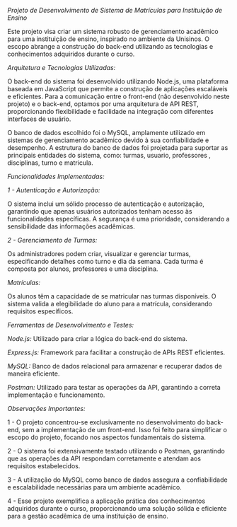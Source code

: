 
*Projeto de Desenvolvimento de Sistema de Matrículas para Instituição de Ensino*

Este projeto visa criar um sistema robusto de gerenciamento acadêmico para uma instituição de ensino, inspirado no ambiente da Unisinos.
O escopo abrange a construção do back-end utilizando as tecnologias e conhecimentos adquiridos durante o curso.

*Arquitetura e Tecnologias Utilizadas:*

O back-end do sistema foi desenvolvido utilizando Node.js, uma plataforma baseada em JavaScript que permite a construção de aplicações escaláveis e eficientes. 
Para a comunicação entre o front-end (não desenvolvido neste projeto) e o back-end, optamos por uma arquitetura de API REST, proporcionando flexibilidade e facilidade na integração com diferentes interfaces de usuário.

O banco de dados escolhido foi o MySQL, amplamente utilizado em sistemas de gerenciamento acadêmico devido à sua confiabilidade e desempenho. 
A estrutura do banco de dados foi projetada para suportar as principais entidades do sistema, como: turmas, usuario, professores , disciplinas, turno e matricula.

*Funcionalidades Implementadas:*

*1 - Autenticação e Autorização:*

O sistema inclui um sólido processo de autenticação e autorização, garantindo que apenas usuários autorizados tenham acesso às funcionalidades específicas.
A segurança é uma prioridade, considerando a sensibilidade das informações acadêmicas.

*2 - Gerenciamento de Turmas:*

Os administradores podem criar, visualizar e gerenciar turmas, especificando detalhes como turno e dia da semana. Cada turma é composta por alunos, professores e uma disciplina.

*Matrículas:*

Os alunos têm a capacidade de se matricular nas turmas disponíveis. O sistema valida a elegibilidade do aluno para a matrícula, considerando requisitos específicos.

*Ferramentas de Desenvolvimento e Testes:*

*Node.js:* Utilizado para criar a lógica do back-end do sistema.

*Express.js:* Framework para facilitar a construção de APIs REST eficientes.

*MySQL:* Banco de dados relacional para armazenar e recuperar dados de maneira eficiente.

*Postman:* Utilizado para testar as operações da API, garantindo a correta implementação e funcionamento.

*Observações Importantes:*

1 - O projeto concentrou-se exclusivamente no desenvolvimento do back-end, sem a implementação de um front-end. Isso foi feito para simplificar o escopo do projeto, focando nos aspectos fundamentais do sistema.

2 - O sistema foi extensivamente testado utilizando o Postman, garantindo que as operações da API respondam corretamente e atendam aos requisitos estabelecidos.

3 - A utilização do MySQL como banco de dados assegura a confiabilidade e escalabilidade necessárias para um ambiente acadêmico.

4 - Esse projeto exemplifica a aplicação prática dos conhecimentos adquiridos durante o curso, proporcionando uma solução sólida e eficiente para a gestão acadêmica de uma instituição de ensino.

